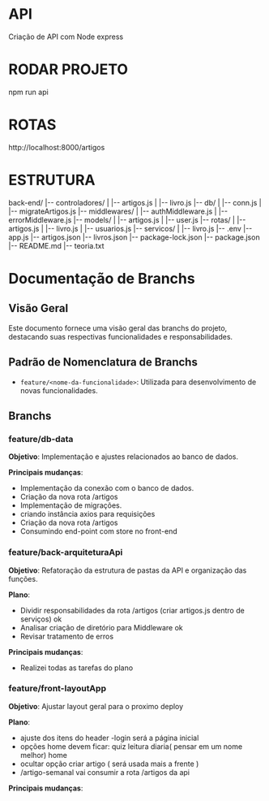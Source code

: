 # API

Criação de API com Node express

# RODAR PROJETO

npm run api

# ROTAS

http://localhost:8000/artigos

# ESTRUTURA

back-end/
|-- controladores/
| |-- artigos.js
| |-- livro.js
|-- db/
| |-- conn.js
| |-- migrateArtigos.js
|-- middlewares/
| |-- authMiddleware.js
| |-- errorMiddleware.js
|-- models/
| |-- artigos.js
| |-- user.js
|-- rotas/
| |-- artigos.js
| |-- livro.js
| |-- usuarios.js
|-- servicos/
| |-- livro.js
|-- .env
|-- app.js
|-- artigos.json
|-- livros.json
|-- package-lock.json
|-- package.json
|-- README.md
|-- teoria.txt

# Documentação de Branchs

## Visão Geral

Este documento fornece uma visão geral das branchs do projeto, destacando suas respectivas funcionalidades e responsabilidades.

## Padrão de Nomenclatura de Branchs

- `feature/<nome-da-funcionalidade>`: Utilizada para desenvolvimento de novas funcionalidades.

## Branchs

### feature/db-data

**Objetivo**: Implementação e ajustes relacionados ao banco de dados.

**Principais mudanças**:

- Implementação da conexão com o banco de dados.
- Criação da nova rota /artigos
- Implementação de migrações.
- criando instância axios para requisições
- Criação da nova rota /artigos
- Consumindo end-point com store no front-end

### feature/back-arquiteturaApi

**Objetivo**: Refatoração da estrutura de pastas da API e organização das funções.

**Plano**:

- Dividir responsabilidades da rota /artigos (criar artigos.js dentro de serviços) ok
- Analisar criação de diretório para Middleware ok
- Revisar tratamento de erros

**Principais mudanças**:

- Realizei todas as tarefas do plano

### feature/front-layoutApp

**Objetivo**: Ajustar layout geral para o proximo deploy

**Plano**:

- ajuste dos itens do header
  -login será a página inicial
- opções home devem ficar:
  quiz
  leitura diaria( pensar em um nome melhor)
  home
- ocultar opção criar artigo ( será usada mais a frente )
- /artigo-semanal vai consumir a rota /artigos da api

**Principais mudanças**:
